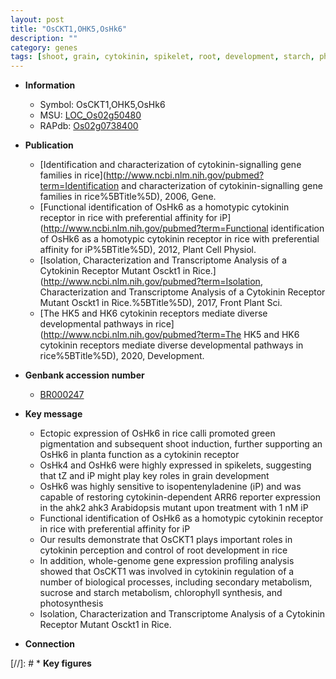 ```yaml
---
layout: post
title: "OsCKT1,OHK5,OsHk6"
description: ""
category: genes
tags: [shoot, grain, cytokinin, spikelet, root, development, starch, photosynthesis, root development, sucrose]
---
```


* **Information**  
    + Symbol: OsCKT1,OHK5,OsHk6  
    + MSU: [LOC_Os02g50480](http://rice.uga.edu/cgi-bin/ORF_infopage.cgi?orf=LOC_Os02g50480)  
    + RAPdb: [Os02g0738400](https://rapdb.dna.affrc.go.jp/locus/?name=Os02g0738400)  

* **Publication**  
    + [Identification and characterization of cytokinin-signalling gene families in rice](http://www.ncbi.nlm.nih.gov/pubmed?term=Identification and characterization of cytokinin-signalling gene families in rice%5BTitle%5D), 2006, Gene.
    + [Functional identification of OsHk6 as a homotypic cytokinin receptor in rice with preferential affinity for iP](http://www.ncbi.nlm.nih.gov/pubmed?term=Functional identification of OsHk6 as a homotypic cytokinin receptor in rice with preferential affinity for iP%5BTitle%5D), 2012, Plant Cell Physiol.
    + [Isolation, Characterization and Transcriptome Analysis of a Cytokinin Receptor Mutant Osckt1 in Rice.](http://www.ncbi.nlm.nih.gov/pubmed?term=Isolation, Characterization and Transcriptome Analysis of a Cytokinin Receptor Mutant Osckt1 in Rice.%5BTitle%5D), 2017, Front Plant Sci.
    + [The HK5 and HK6 cytokinin receptors mediate diverse developmental pathways in rice](http://www.ncbi.nlm.nih.gov/pubmed?term=The HK5 and HK6 cytokinin receptors mediate diverse developmental pathways in rice%5BTitle%5D), 2020, Development.

* **Genbank accession number**  
    + [BR000247](http://www.ncbi.nlm.nih.gov/nuccore/BR000247)

* **Key message**  
    + Ectopic expression of OsHk6 in rice calli promoted green pigmentation and subsequent shoot induction, further supporting an OsHk6 in planta function as a cytokinin receptor
    + OsHk4 and OsHk6 were highly expressed in spikelets, suggesting that tZ and iP might play key roles in grain development
    + OsHk6 was highly sensitive to isopentenyladenine (iP) and was capable of restoring cytokinin-dependent ARR6 reporter expression in the ahk2 ahk3 Arabidopsis mutant upon treatment with 1 nM iP
    + Functional identification of OsHk6 as a homotypic cytokinin receptor in rice with preferential affinity for iP
    + Our results demonstrate that OsCKT1 plays important roles in cytokinin perception and control of root development in rice
    + In addition, whole-genome gene expression profiling analysis showed that OsCKT1 was involved in cytokinin regulation of a number of biological processes, including secondary metabolism, sucrose and starch metabolism, chlorophyll synthesis, and photosynthesis
    + Isolation, Characterization and Transcriptome Analysis of a Cytokinin Receptor Mutant Osckt1 in Rice.

* **Connection**  

[//]: # * **Key figures**  


